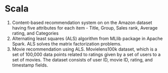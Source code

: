 # Scala
1. Content-based recommendation system on  on the Amazon dataset having five attributes for each item - Title, Group, Sales rank, Average rating, and Categories
2. Alternating least squares (ALS) algorithm from MLlib package in Apache Spark. ALS solves the matrix factorization problems. 
3. Movie recommendation using ALS. Movielens100k dataset, which is a set of 100,000 data points related to ratings given by a set of users to a set of movies. The dataset consists of user ID, movie ID, rating, and timestamp fields. 
